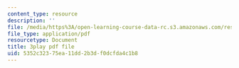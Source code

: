 ```yaml
---
content_type: resource
description: ''
file: /media/https%3A/open-learning-course-data-rc.s3.amazonaws.com/res-6-012-introduction-to-probability-spring-2018/5352c32375ea11dd2b3df0dcfda4c1b8_BlO3xyeaZME.pdf
file_type: application/pdf
resourcetype: Document
title: 3play pdf file
uid: 5352c323-75ea-11dd-2b3d-f0dcfda4c1b8
---
```

